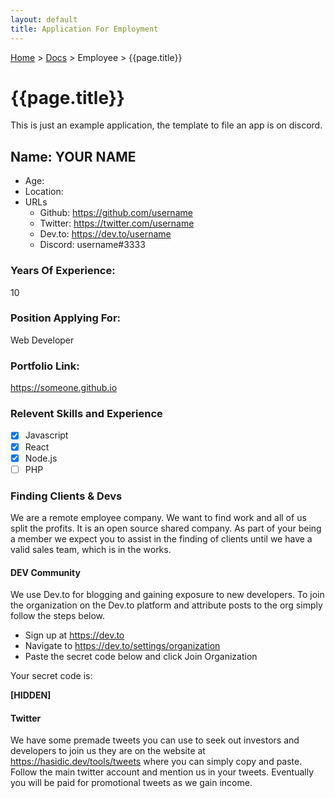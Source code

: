 ```yaml
---
layout: default
title: Application For Employment 
---
```


[Home](/) > [Docs](/documentation) > Employee > {{page.title}}

# {{page.title}}

This is just an example application, the template to file an app is on discord.

## Name: YOUR NAME

- Age: 
- Location:
- URLs
  - Github: https://github.com/username
  - Twitter: https://twitter.com/username
  - Dev.to:  https://dev.to/username
  - Discord: username#3333

### Years Of Experience:

10

### Position Applying For:

Web Developer

### Portfolio Link:

https://someone.github.io

### Relevent Skills and Experience 

- [x] Javascript
- [x] React
- [x] Node.js
- [ ] PHP

### Finding Clients & Devs

We are a remote employee company. We want to find work and all of us split the profits. It is an open source shared company. As part of your being a member we expect you to assist in the finding of clients until we have a valid sales team, which is in the works.

#### DEV Community

We use Dev.to for blogging and gaining exposure to new developers. To join the organization on the Dev.to platform and attribute posts to the org simply follow the steps below. 

- Sign up at https://dev.to
- Navigate to https://dev.to/settings/organization
- Paste the secret code below and click Join Organization

Your secret code is:

**[HIDDEN]**

#### Twitter

We have some premade tweets you can use to seek out investors and developers to join us they are on the website at https://hasidic.dev/tools/tweets where you can simply copy and paste. Follow the main twitter account and mention us in your tweets. Eventually you will be paid for promotional tweets as we gain income.